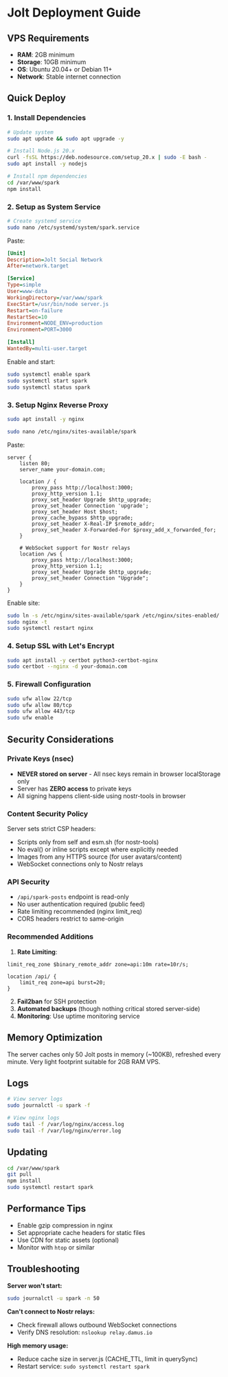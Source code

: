 # Jolt Deployment Guide

## VPS Requirements
- **RAM**: 2GB minimum
- **Storage**: 10GB minimum
- **OS**: Ubuntu 20.04+ or Debian 11+
- **Network**: Stable internet connection

## Quick Deploy

### 1. Install Dependencies
```bash
# Update system
sudo apt update && sudo apt upgrade -y

# Install Node.js 20.x
curl -fsSL https://deb.nodesource.com/setup_20.x | sudo -E bash -
sudo apt install -y nodejs

# Install npm dependencies
cd /var/www/spark
npm install
```

### 2. Setup as System Service
```bash
# Create systemd service
sudo nano /etc/systemd/system/spark.service
```

Paste:
```ini
[Unit]
Description=Jolt Social Network
After=network.target

[Service]
Type=simple
User=www-data
WorkingDirectory=/var/www/spark
ExecStart=/usr/bin/node server.js
Restart=on-failure
RestartSec=10
Environment=NODE_ENV=production
Environment=PORT=3000

[Install]
WantedBy=multi-user.target
```

Enable and start:
```bash
sudo systemctl enable spark
sudo systemctl start spark
sudo systemctl status spark
```

### 3. Setup Nginx Reverse Proxy
```bash
sudo apt install -y nginx

sudo nano /etc/nginx/sites-available/spark
```

Paste:
```nginx
server {
    listen 80;
    server_name your-domain.com;

    location / {
        proxy_pass http://localhost:3000;
        proxy_http_version 1.1;
        proxy_set_header Upgrade $http_upgrade;
        proxy_set_header Connection 'upgrade';
        proxy_set_header Host $host;
        proxy_cache_bypass $http_upgrade;
        proxy_set_header X-Real-IP $remote_addr;
        proxy_set_header X-Forwarded-For $proxy_add_x_forwarded_for;
    }

    # WebSocket support for Nostr relays
    location /ws {
        proxy_pass http://localhost:3000;
        proxy_http_version 1.1;
        proxy_set_header Upgrade $http_upgrade;
        proxy_set_header Connection "Upgrade";
    }
}
```

Enable site:
```bash
sudo ln -s /etc/nginx/sites-available/spark /etc/nginx/sites-enabled/
sudo nginx -t
sudo systemctl restart nginx
```

### 4. Setup SSL with Let's Encrypt
```bash
sudo apt install -y certbot python3-certbot-nginx
sudo certbot --nginx -d your-domain.com
```

### 5. Firewall Configuration
```bash
sudo ufw allow 22/tcp
sudo ufw allow 80/tcp
sudo ufw allow 443/tcp
sudo ufw enable
```

## Security Considerations

### Private Keys (nsec)
- **NEVER stored on server** - All nsec keys remain in browser localStorage only
- Server has **ZERO access** to private keys
- All signing happens client-side using nostr-tools in browser

### Content Security Policy
Server sets strict CSP headers:
- Scripts only from self and esm.sh (for nostr-tools)
- No eval() or inline scripts except where explicitly needed
- Images from any HTTPS source (for user avatars/content)
- WebSocket connections only to Nostr relays

### API Security
- `/api/spark-posts` endpoint is read-only
- No user authentication required (public feed)
- Rate limiting recommended (nginx limit_req)
- CORS headers restrict to same-origin

### Recommended Additions
1. **Rate Limiting**:
```nginx
limit_req_zone $binary_remote_addr zone=api:10m rate=10r/s;

location /api/ {
    limit_req zone=api burst=20;
}
```

2. **Fail2ban** for SSH protection
3. **Automated backups** (though nothing critical stored server-side)
4. **Monitoring**: Use uptime monitoring service

## Memory Optimization

The server caches only 50 Jolt posts in memory (~100KB), refreshed every minute. Very light footprint suitable for 2GB RAM VPS.

## Logs
```bash
# View server logs
sudo journalctl -u spark -f

# View nginx logs
sudo tail -f /var/log/nginx/access.log
sudo tail -f /var/log/nginx/error.log
```

## Updating
```bash
cd /var/www/spark
git pull
npm install
sudo systemctl restart spark
```

## Performance Tips
- Enable gzip compression in nginx
- Set appropriate cache headers for static files
- Use CDN for static assets (optional)
- Monitor with `htop` or similar

## Troubleshooting

**Server won't start:**
```bash
sudo journalctl -u spark -n 50
```

**Can't connect to Nostr relays:**
- Check firewall allows outbound WebSocket connections
- Verify DNS resolution: `nslookup relay.damus.io`

**High memory usage:**
- Reduce cache size in server.js (CACHE_TTL, limit in querySync)
- Restart service: `sudo systemctl restart spark`

